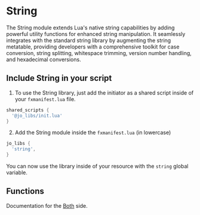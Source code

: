 # String

The String module extends Lua's native string capabilities by adding powerful utility functions for enhanced string manipulation. It seamlessly integrates with the standard string library by augmenting the string metatable, providing developers with a comprehensive toolkit for case conversion, string splitting, whitespace trimming, version number handling, and hexadecimal conversions.


## Include String in your script

1. To use the String library, just add the initiator as a shared script inside of your `fxmanifest.lua` file.
```lua
shared_scripts {
  '@jo_libs/init.lua'
}
```
2. Add the String module inside the `fxmanifest.lua` (in lowercase)
```lua
jo_libs {
  'string',
}
```
You can now use the library inside of your resource with the `string` global variable.

## Functions

Documentation for the [Both](./shared.md) side.  
